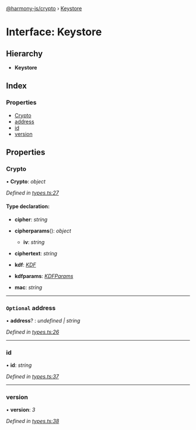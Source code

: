 [@harmony-js/crypto](../globals.md) › [Keystore](keystore.md)

# Interface: Keystore

## Hierarchy

* **Keystore**

## Index

### Properties

* [Crypto](keystore.md#crypto)
* [address](keystore.md#optional-address)
* [id](keystore.md#id)
* [version](keystore.md#version)

## Properties

###  Crypto

• **Crypto**: *object*

*Defined in [types.ts:27](https://github.com/FireStack-Lab/Harmony-sdk-core/blob/33571de/packages/harmony-crypto/src/types.ts#L27)*

#### Type declaration:

* **cipher**: *string*

* **cipherparams**(): *object*

  * **iv**: *string*

* **ciphertext**: *string*

* **kdf**: *[KDF](../globals.md#kdf)*

* **kdfparams**: *[KDFParams](../globals.md#kdfparams)*

* **mac**: *string*

___

### `Optional` address

• **address**? : *undefined | string*

*Defined in [types.ts:26](https://github.com/FireStack-Lab/Harmony-sdk-core/blob/33571de/packages/harmony-crypto/src/types.ts#L26)*

___

###  id

• **id**: *string*

*Defined in [types.ts:37](https://github.com/FireStack-Lab/Harmony-sdk-core/blob/33571de/packages/harmony-crypto/src/types.ts#L37)*

___

###  version

• **version**: *3*

*Defined in [types.ts:38](https://github.com/FireStack-Lab/Harmony-sdk-core/blob/33571de/packages/harmony-crypto/src/types.ts#L38)*
